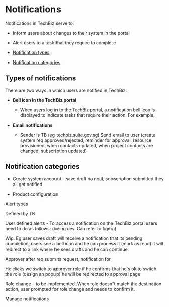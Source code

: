 # Notifications
 
Notifications in TechBiz serve to: 
 
- Inform users about changes to their system in the portal 

- Alert users to a task that they require to complete 



- [Notification types](#types-of-notifications)
- [Notification categories](#notification-categories)


 ## Types of notifications

There are two ways in which users are notified in TechBiz:

- **Bell icon in the TechBiz portal**

    - When users log in to the TechBiz portal, a notification bell icon is displayed to indicate tasks that require their action. For example, 

- **Email notifications**

    - Sender is TB (eg techbiz.suite.gov.sg) Send email to user (create system req approved/rejected, reminder for approval, resource provisioned, when contacts updated, when project contacts are changed, subscription updated) 

## Notification categories

- Create system account – save draft no notif, subscription submitted they all get notified 

- Product configuration 

 

 

Alert types 

Defined by TB 

User defined alerts - To access a notification on the TechBiz portal users need to do as follows: (being dev. Can refer to figma) 

Wip. Eg user saves draft will receive a notification that its pending completion, users see a bell icon and he can process it (mark as read) it will redirect to a link where he sees drafts and he can continue. 

 

Approver after req submits request, notification for  

He clicks we switch to approver role if he confirms that he's ok to switch the role (design an popup) he will be redirected to approval page 

 

 

Role change – to be implemented..When role doesn't match the destination action, user prompted for role change and needs to confirm it. 

 

Manage notifications 